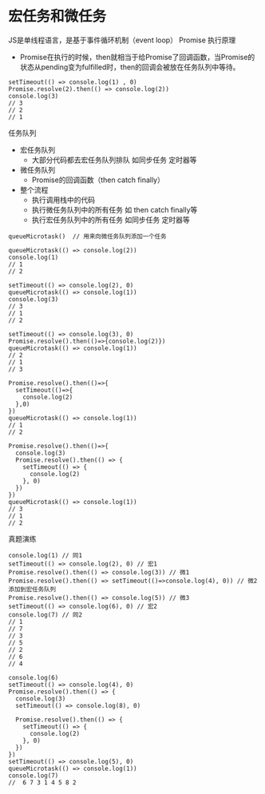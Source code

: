 # 宏任务和微任务
JS是单线程语言，是基于事件循环机制（event loop）
Promise 执行原理
- Promise在执行的时候，then就相当于给Promise了回调函数，当Promise的状态从pending变为fulfilled时，then的回调会被放在任务队列中等待。
  
```
setTimeout(() => console.log(1) , 0)
Promise.resolve(2).then(() => console.log(2))
console.log(3)
// 3
// 2
// 1
```
任务队列
- 宏任务队列
  - 大部分代码都去宏任务队列排队 如同步任务 定时器等
- 微任务队列
  - Promise的回调函数（then catch finally）
- 整个流程
  - 执行调用栈中的代码
  - 执行微任务队列中的所有任务 如 then catch finally等
  - 执行宏任务队列中的所有任务 如同步任务 定时器等
```
queueMicrotask()  // 用来向微任务队列添加一个任务
```
```
queueMicrotask(() => console.log(2))
console.log(1)
// 1
// 2

setTimeout(() => console.log(2), 0)
queueMicrotask(() => console.log(1))
console.log(3)
// 3
// 1
// 2

setTimeout(() => console.log(3), 0)
Promise.resolve().then(()=>{console.log(2)})
queueMicrotask(() => console.log(1))
// 2
// 1
// 3
```
```
Promise.resolve().then(()=>{
  setTimeout(()=>{
    console.log(2)
  },0)
})
queueMicrotask(() => console.log(1))
// 1
// 2

Promise.resolve().then(()=>{
  console.log(3)
  Promise.resolve().then(() => {
    setTimeout(() => {
      console.log(2)
    }, 0)
  })
})
queueMicrotask(() => console.log(1))
// 3
// 1
// 2
```

真题演练
```
console.log(1) // 同1
setTimeout(() => console.log(2), 0) // 宏1
Promise.resolve().then(() => console.log(3)) // 微1
Promise.resolve().then(() => setTimeout(()=>console.log(4), 0)) // 微2 添加到宏任务队列
Promise.resolve().then(() => console.log(5)) // 微3
setTimeout(() => console.log(6), 0) // 宏2
console.log(7) // 同2
// 1
// 7
// 3
// 5
// 2
// 6
// 4

console.log(6)
setTimeout(() => console.log(4), 0)
Promise.resolve().then(() => {
  console.log(3)
  setTimeout(() => console.log(8), 0)

  Promise.resolve().then(() => {
    setTimeout(() => {
      console.log(2)
    }, 0)
  })
})
setTimeout(() => console.log(5), 0)
queueMicrotask(() => console.log(1))
console.log(7)
//  6 7 3 1 4 5 8 2
```